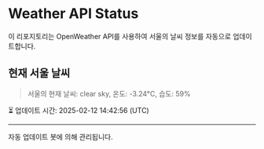 
# Weather API Status

이 리포지토리는 OpenWeather API를 사용하여 서울의 날씨 정보를 자동으로 업데이트합니다.

## 현재 서울 날씨
> 서울의 현재 날씨: clear sky, 온도: -3.24°C, 습도: 59%

⏳ 업데이트 시간: 2025-02-12 14:42:56 (UTC)

---
자동 업데이트 봇에 의해 관리됩니다.
